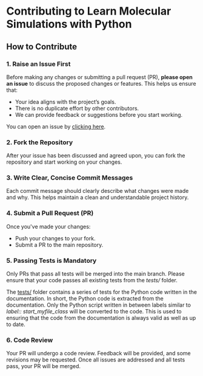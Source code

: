 # Contributing to Learn Molecular Simulations with Python

## How to Contribute

### 1. Raise an Issue First

Before making any changes or submitting a pull request (PR), **please open an issue**
to discuss the proposed changes or features. This helps us ensure that:
- Your idea aligns with the project’s goals.
- There is no duplicate effort by other contributors.
- We can provide feedback or suggestions before you start working.

You can open an issue by [clicking here](https://github.com/mdcourse/mdcourse.github.io/issues).

### 2. Fork the Repository

After your issue has been discussed and agreed upon, you can fork the repository
and start working on your changes.

### 3. Write Clear, Concise Commit Messages

Each commit message should clearly describe what changes were made and why.
This helps maintain a clean and understandable project history.

### 4. Submit a Pull Request (PR)

Once you've made your changes:
- Push your changes to your fork.
- Submit a PR to the main repository.

### 5. Passing Tests is Mandatory

Only PRs that pass all tests will be merged into the main branch. Please ensure
that your code passes all existing tests from the *tests/* folder.

The [tests/](tests/) folder contains a series of tests for the Python code written in the
documentation. In short,  the Python code is extracted from the documentation.
Only the Python script written in between labels similar to *label:: start_myfile_class*
will be converted to the code. This is used to ensuring that the code from the
documentation is always valid as well as up to date.

### 6. Code Review
Your PR will undergo a code review. Feedback will be provided, and some revisions
may be requested. Once all issues are addressed and all tests pass, your PR will
be merged.